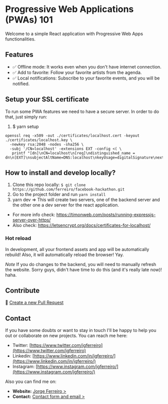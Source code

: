 # Progressive Web Applications (PWAs) 101

Welcome to a simple React application with Progressive Web Apps functionalities.

## Features

* ✅ Offline mode: It works even when you don't have internet connection.
* ✅ Add to favorite: Follow your favorite artists from the agenda.
* ✅ Local notifications: Subscribe to your favorite events, and you will be notified.

## Setup your SSL certificate

To run some PWA features we need to have a secure server.
In order to do that, just simply run:

1. $ yarn setup

```
openssl req -x509 -out ./certificates/localhost.cert -keyout ./certificates/localhost.key \
  -newkey rsa:2048 -nodes -sha256 \
  -subj '/CN=localhost' -extensions EXT -config <( \
   printf "[dn]\nCN=localhost\n[req]\ndistinguished_name = dn\n[EXT]\nsubjectAltName=DNS:localhost\nkeyUsage=digitalSignature\nextendedKeyUsage=serverAuth")

```
## How to install and develop locally?

1. Clone this repo locally: `$ git clone https://github.com/ferreiro/facebook-hackathon.git`
2. Go to the project folder and run `yarn install`
3. yarn dev => This will create two servers, one of the backend server and the other one a dev server for the react application.

* For more info check: https://timonweb.com/posts/running-expressjs-server-over-https/
* Also check: https://letsencrypt.org/docs/certificates-for-localhost/


### Hot reload

In development, all your frontend assets and app will be automatically rebuild! Also, it will automatically reload the browser! Yay.

*Note* If you do changes to the backend, you will need to manually refresh the website. Sorry guys, didn't have time to do this (and it's really late now)! haha.


## Contribute

💬 [Create a new Pull Request](https://github.com/ferreiro/pwa-101/pulls)

## Contact

If you have some doubts or want to stay in touch I'll be happy to help you out or collaborate on new projects. You can reach me here:

* Twitter: [https://www.twitter.com/jgferreiro](https://www.twitter.com/jgferreiro)
* Linkedin: [https://www.linkedin.com/in/jgferreiro/](https://www.linkedin.com/in/jgferreiro/)
* Instagram: [https://www.instagram.com/jgferreiro/](https://www.instagram.com/jgferreiro/)

Also you can find me on:
* **Website:** [Jorge Ferreiro >](http://www.ferreiro.me)
* **Contact:** [Contact form and email >](http://www.ferreiro.me/contact)
